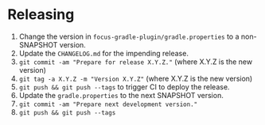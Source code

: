Releasing
=========

1. Change the version in `focus-gradle-plugin/gradle.properties` to a non-SNAPSHOT version.
2. Update the `CHANGELOG.md` for the impending release.
3. `git commit -am "Prepare for release X.Y.Z."` (where X.Y.Z is the new version)
4. `git tag -a X.Y.Z -m "Version X.Y.Z"` (where X.Y.Z is the new version)
5. `git push && git push --tags` to trigger CI to deploy the release.
7. Update the `gradle.properties` to the next SNAPSHOT version.
8. `git commit -am "Prepare next development version."`
9. `git push && git push --tags`
